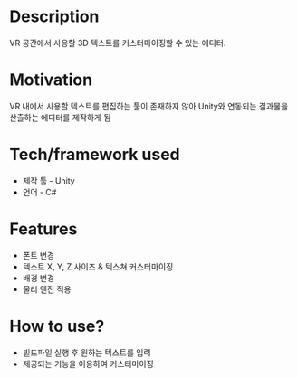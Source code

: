 
# Description
VR 공간에서 사용할 3D 텍스트를 커스터마이징할 수 있는 에디터.


# **Motivation**
VR 내에서 사용할 텍스트를 편집하는 툴이 존재하지 않아 Unity와 연동되는 결과물을 산출하는 에디터를 제작하게 됨


# **Tech/framework used**
- 제작 툴 - Unity
- 언어 - C#


# **Features**
- 폰트 변경
- 텍스트 X, Y, Z 사이즈 & 텍스쳐 커스터마이징
- 배경 변경
- 물리 엔진 적용


# **How to use?**
- 빌드파일 실행 후 원하는 텍스트를 입력
- 제공되는 기능을 이용하여 커스터마이징
